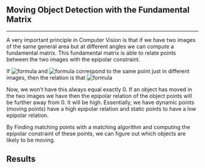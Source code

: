## Moving Object Detection with the Fundamental Matrix 
---------
A very important principle in Computer Vision is that if we have two images of the same general area but at different angles we can compute a fundamental matrix.
This fundamental matrix is able to relate points between the two images with the epipolar constraint. 

If ![formula](https://render.githubusercontent.com/render/math?math=\color{white}%20(x_1,%20y_1)) and ![formula](https://render.githubusercontent.com/render/math?math=\color{white}%20(x_2,%20y_2)) correspond to the same point just in different images, then the relation is that ![formula](https://render.githubusercontent.com/render/math?math=\color{white}%20[x_1,%20y_1,%201]%20F%20[x_2,%20y_2,%201]^T%20=%200)

Now, we won’t have this always equal exactly 0. If an object has moved in the two images we have then the epipolar relation of the object points will be further away from 0. It will be high. Essentially, we have dynamic points (moving points) have a high epipolar relation and static points to have a low epipolar relation. 

By Finding matching points with a matching algorithm and computing the epipolar constraint of these points, we can figure out which objects are likely to be moving. 

## Results 


